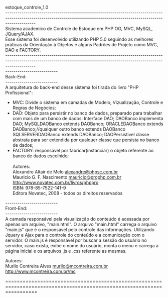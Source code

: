 estoque_controle_1.0<br>
---------------------------------------------------------------------------------------------------------------------------------------------------------------------------<br>
Sistema academico de Controle de Estoque em PHP OO, MVC, MySQL, JQuery/AJAX.<br>
Esse sistema foi desenvolvido utilizando PHP 5.0 seguindo as melhores práticas da Orientação à Objetos e alguns Padrões de Projeto como MVC, DAO e FACTORY.<br>
---------------------------------------------------------------------------------------------------------------------------------------------------------------------------<br>
--------------------------<br>
Back-End:<br>
--------------------------<br>
A arquitetura do back-end desse sistema foi tirada do livro "PHP Profissional":<br>

- MVC: Divide o sistema em camadas de Modelo, Vizualização, Controle e Regras de Negócios;<br>
- DAO: Objeto para persistir no banco de dados, preparado para trabalhar com mais de um banco de dados:
       Interface DAO;
       DAOBanco implementa DAO;
       MySQLDAOBanco extends DAOBanco;
       ORACLEDAOBanco extends DAOBanco;//qualquer outro banco extends DAOBanco
       SQLSERVERDAOBanco extends DAOBanco;
       DAOPersistivel classe abstrata para ser extendida por qualquer classe que persista no banco de dados;
- FACTORY: responsável por fabricar(instanciar) o objeto referente ao banco de dados escolhido;
<br><br>
Autores:<br>
Alexandre Altair de Melo <alexandre@phpsc.com.br><br>
Mauricio G. F. Nascimento <mauricio@prophp.com.br><br>
http://www.novatec.com.br/livros/phppro<br>
ISBN: 978-85-7522-141-9<br>
Editora Novatec, 2008 - todos os direitos reservados<br>

--------------------------<br>
Front-End:<br>
--------------------------<br>
A camada responsável pela visualização do conteúdo é acessada por apenas um arquivo, "main.html".
O arquivo "main.html" carrega o arquivo "main.js" que é o responsável pelo controle das informações.
Utilizando Jquery e Ajax para o controle do conteúdo e a comunicação com o servidor.
O main.js é responsável por buscar a sessão do usuário no servidor, caso exista, exibe o nome do usuário,
monta o menu e carrega a página inicial e os arquivos .js e .css referente as mesmas.<br>

Autores:<br>
Murilo Contreira Alves <murilo@mcontreira.com.br><br>
http://www.mcontreira.com.br/mc<br>

=======================================================================================================================
